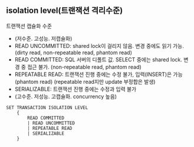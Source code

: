 ## isolation level(트랜잭션 격리수준)
트랜잭션 캡슐화 수준
- (저수준. 고성능. 저캡슐화)
- READ UNCOMMITTED: shared lock이 걸리지 않음. 변경 중에도 읽기 가능. (dirty read, non-repeatable read, phantom read)
- READ COMMITTED: SQL 서버의 디폴트 값. SELECT 중에는 shared lock. 변경 중 접근 불가. (non-repeatable read, phantom read)
- REPEATABLE READ: 트랜잭션 진행 중에는 수정 불가, 입력(INSERT)은 가능 (phantom read) (repeatable read지만 update 부정합은 발생)
- SERIALIZABLE: 트랜잭션 진행 중에는 수정과 입력 불가
- (고수준. 저성능. 고캡슐화. concurrency 높음)

```
SET TRANSACTION ISOLATION LEVEL
    {
        READ COMMITTED
        | READ UNCOMMITTED
        | REPEATABLE READ
        | SERIALIZABLE
    }
```
